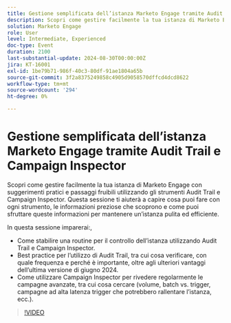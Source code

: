 ```yaml
---
title: Gestione semplificata dell’istanza Marketo Engage tramite Audit Trail e Campaign Inspector
description: Scopri come gestire facilmente la tua istanza di Marketo Engage con suggerimenti pratici e passaggi fruibili utilizzando gli strumenti Audit Trail e Campaign Inspector. Questa sessione ti aiuterà a capire cosa puoi fare con ogni strumento, le informazioni preziose che scoprono e come puoi sfruttare queste informazioni per mantenere un’istanza pulita ed efficiente.  In questa sessione imparerai a stabilire una routine per il controllo dell’istanza utilizzando Audit Trail e Campaign Inspector.  Best practice per l’utilizzo di Audit Trail, tra cui cosa verificare, con quale frequenza e perché è importante, oltre agli ulteriori vantaggi dell’ultima versione di giugno 2024.  Come utilizzare Campaign Inspector per rivedere regolarmente le campagne avanzate, tra cui cosa cercare (volume, batch vs. trigger, campagne ad alta latenza trigger che potrebbero rallentare l’istanza, ecc.).
solution: Marketo Engage
role: User
level: Intermediate, Experienced
doc-type: Event
duration: 2100
last-substantial-update: 2024-08-30T00:00:00Z
jira: KT-16001
exl-id: 1be79b71-986f-40c3-80df-91ae1804a65b
source-git-commit: 3f2a8375249858c4905d9058570dffcd4dcd8622
workflow-type: tm+mt
source-wordcount: '294'
ht-degree: 0%

---
```


# Gestione semplificata dell’istanza Marketo Engage tramite Audit Trail e Campaign Inspector

Scopri come gestire facilmente la tua istanza di Marketo Engage con suggerimenti pratici e passaggi fruibili utilizzando gli strumenti Audit Trail e Campaign Inspector. Questa sessione ti aiuterà a capire cosa puoi fare con ogni strumento, le informazioni preziose che scoprono e come puoi sfruttare queste informazioni per mantenere un’istanza pulita ed efficiente.

In questa sessione imparerai:,

* Come stabilire una routine per il controllo dell’istanza utilizzando Audit Trail e Campaign Inspector.
* Best practice per l’utilizzo di Audit Trail, tra cui cosa verificare, con quale frequenza e perché è importante, oltre agli ulteriori vantaggi dell’ultima versione di giugno 2024.
* Come utilizzare Campaign Inspector per rivedere regolarmente le campagne avanzate, tra cui cosa cercare (volume, batch vs. trigger, campagne ad alta latenza trigger che potrebbero rallentare l’istanza, ecc.).

>[!VIDEO](https://video.tv.adobe.com/v/3432944/?learn=on)
